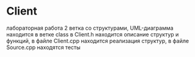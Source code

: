 # Client
лабораторная работа 2
ветка со структурами, UML-диаграмма находится в ветке class
в Client.h находится описание структур и функций, в файле Client.cpp находится реализация структур, в файле Source.cpp находятся тесты
